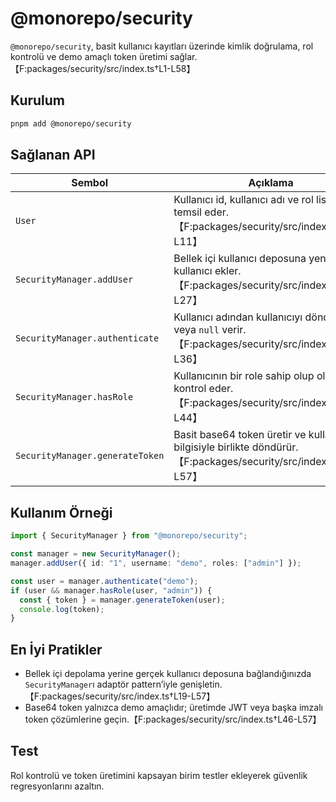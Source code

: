 # @monorepo/security

`@monorepo/security`, basit kullanıcı kayıtları üzerinde kimlik doğrulama, rol kontrolü ve demo amaçlı token üretimi sağlar.【F:packages/security/src/index.ts†L1-L58】

## Kurulum

```bash
pnpm add @monorepo/security
```

## Sağlanan API

| Sembol | Açıklama |
| --- | --- |
| `User` | Kullanıcı id, kullanıcı adı ve rol listesini temsil eder.【F:packages/security/src/index.ts†L7-L11】 |
| `SecurityManager.addUser` | Bellek içi kullanıcı deposuna yeni kullanıcı ekler.【F:packages/security/src/index.ts†L19-L27】 |
| `SecurityManager.authenticate` | Kullanıcı adından kullanıcıyı döndürür veya `null` verir.【F:packages/security/src/index.ts†L29-L36】 |
| `SecurityManager.hasRole` | Kullanıcının bir role sahip olup olmadığını kontrol eder.【F:packages/security/src/index.ts†L38-L44】 |
| `SecurityManager.generateToken` | Basit base64 token üretir ve kullanıcı bilgisiyle birlikte döndürür.【F:packages/security/src/index.ts†L46-L57】 |

## Kullanım Örneği

```ts
import { SecurityManager } from "@monorepo/security";

const manager = new SecurityManager();
manager.addUser({ id: "1", username: "demo", roles: ["admin"] });

const user = manager.authenticate("demo");
if (user && manager.hasRole(user, "admin")) {
  const { token } = manager.generateToken(user);
  console.log(token);
}
```

## En İyi Pratikler

- Bellek içi depolama yerine gerçek kullanıcı deposuna bağlandığınızda `SecurityManager`ı adaptör pattern’iyle genişletin.【F:packages/security/src/index.ts†L19-L57】
- Base64 token yalnızca demo amaçlıdır; üretimde JWT veya başka imzalı token çözümlerine geçin.【F:packages/security/src/index.ts†L46-L57】

## Test

Rol kontrolü ve token üretimini kapsayan birim testler ekleyerek güvenlik regresyonlarını azaltın.
